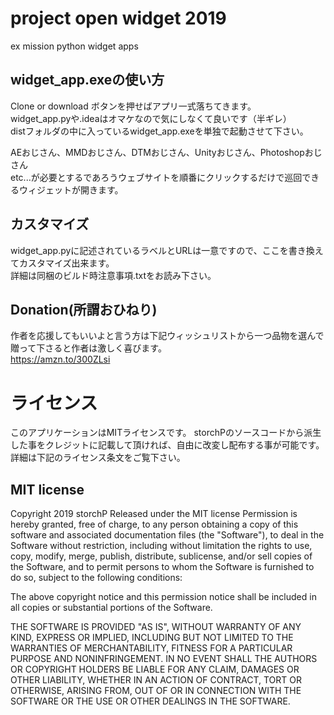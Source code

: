 # project open widget 2019
ex mission python widget apps

## widget_app.exeの使い方
Clone or download ボタンを押せばアプリ一式落ちてきます。<br>
widget_app.pyや.ideaはオマケなので気にしなくて良いです（半ギレ）
<br>
distフォルダの中に入っているwidget_app.exeを単独で起動させて下さい。

AEおじさん、MMDおじさん、DTMおじさん、Unityおじさん、Photoshopおじさん<br>
etc...が必要とするであろうウェブサイトを順番にクリックするだけで巡回できるウィジェットが開きます。

## カスタマイズ
widget_app.pyに記述されているラベルとURLは一意ですので、ここを書き換えてカスタマイズ出来ます。
<br>詳細は同梱のビルド時注意事項.txtをお読み下さい。

## Donation(所謂おひねり)
作者を応援してもいいよと言う方は下記ウィッシュリストから一つ品物を選んで贈って下さると作者は激しく喜びます。<br>
https://amzn.to/300ZLsi

# ライセンス
このアプリケーションはMITライセンスです。
storchPのソースコードから派生した事をクレジットに記載して頂ければ、自由に改変し配布する事が可能です。
詳細は下記のライセンス条文をご覧下さい。

## MIT license
Copyright 2019 storchP
Released under the MIT license
Permission is hereby granted, free of charge, to any person obtaining a 
copy of this software and associated documentation files (the 
"Software"), to deal in the Software without restriction, including 
without limitation the rights to use, copy, modify, merge, publish, 
distribute, sublicense, and/or sell copies of the Software, and to 
permit persons to whom the Software is furnished to do so, subject to 
the following conditions:

The above copyright notice and this permission notice shall be 
included in all copies or substantial portions of the Software.

THE SOFTWARE IS PROVIDED "AS IS", WITHOUT WARRANTY OF ANY KIND, 
EXPRESS OR IMPLIED, INCLUDING BUT NOT LIMITED TO THE WARRANTIES OF 
MERCHANTABILITY, FITNESS FOR A PARTICULAR PURPOSE AND 
NONINFRINGEMENT. IN NO EVENT SHALL THE AUTHORS OR COPYRIGHT HOLDERS BE 
LIABLE FOR ANY CLAIM, DAMAGES OR OTHER LIABILITY, WHETHER IN AN ACTION 
OF CONTRACT, TORT OR OTHERWISE, ARISING FROM, OUT OF OR IN CONNECTION 
WITH THE SOFTWARE OR THE USE OR OTHER DEALINGS IN THE SOFTWARE.

